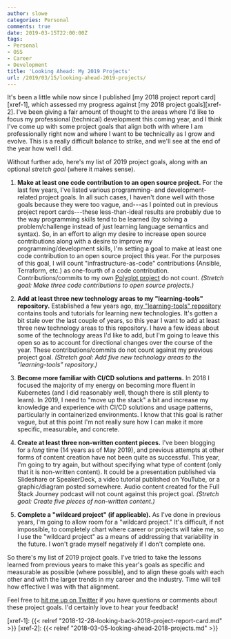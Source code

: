 ```yaml
---
author: slowe
categories: Personal
comments: true
date: 2019-03-15T22:00:00Z
tags:
- Personal
- OSS
- Career
- Development
title: 'Looking Ahead: My 2019 Projects'
url: /2019/03/15/looking-ahead-2019-projects/
---
```


It's been a little while now since I published [my 2018 project report card][xref-1], which assessed my progress against [my 2018 project goals][xref-2]. I've been giving a fair amount of thought to the areas where I'd like to focus my professional (technical) development this coming year, and I think I've come up with some project goals that align both with where I am professionally right now and where I want to be technically as I grow and evolve. This is a really difficult balance to strike, and we'll see at the end of the year how well I did.<!--more-->

Without further ado, here's my list of 2019 project goals, along with an optional _stretch goal_ (where it makes sense).

1. **Make at least one code contribution to an open source project.** For the last few years, I've listed various programming- and development-related project goals. In all such cases, I haven't done well with those goals because they were too vague, and---as I pointed out in previous project report cards---these less-than-ideal results are probably due to the way programming skills tend to be learned (by solving a problem/challenge instead of just learning language semantics and syntax). So, in an effort to align my desire to increase open source contributions along with a desire to improve my programming/development skills, I'm setting a goal to make at least one code contribution to an open source project this year. For the purposes of this goal, I will count "infrastructure-as-code" contributions (Ansible, Terraform, etc.) as one-fourth of a code contribution. Contributions/commits to my own [Polyglot project][link-2] do not count. _(Stretch goal: Make three code contributions to open source projects.)_

2. **Add at least three new technology areas to my "learning-tools" repository.** Established a few years ago, [my "learning-tools" repository][link-1] contains tools and tutorials for learning new technologies. It's gotten a bit stale over the last couple of years, so this year I want to add at least three new technology areas to this repository. I have a few ideas about some of the technology areas I'd like to add, but I'm going to leave this open so as to account for directional changes over the course of the year. These contributions/commits do not count against my previous project goal. _(Stretch goal: Add five new technology areas to the "learning-tools" repository.)_

3. **Become more familiar with CI/CD solutions and patterns.** In 2018 I focused the majority of my energy on becoming more fluent in Kubernetes (and I did reasonably well, though there is still plenty to learn). In 2019, I need to "move up the stack" a bit and increase my knowledge and experience with CI/CD solutions and usage patterns, particularly in containerized environments. I know that this goal is rather vague, but at this point I'm not really sure how I can make it more specific, measurable, and concrete.

4. **Create at least three non-written content pieces.** I've been blogging for a _long_ time (14 years as of May 2019), and previous attempts at other forms of content creation have not been quite as successful. This year, I'm going to try again, but without specifying what type of content (only that it is non-written content). It could be a presentation published via Slideshare or SpeakerDeck, a video tutorial published on YouTube, or a graphic/diagram posted somewhere. Audio content created for the Full Stack Journey podcast will not count against this project goal. _(Stretch goal: Create five pieces of non-written content.)_

5. **Complete a "wildcard project" (if applicable).** As I've done in previous years, I'm going to allow room for a "wildcard project." It's difficult, if not impossible, to completely chart where career or projects will take me, so I use the "wildcard project" as a means of addressing that variability in the future. I won't grade myself negatively if I don't complete one.

So there's my list of 2019 project goals. I've tried to take the lessons learned from previous years to make this year's goals as specific and measurable as possible (where possible), and to align these goals with each other and with the larger trends in my career and the industry. Time will tell how effective I was with that alignment.

Feel free to [hit me up on Twitter][link-99] if you have questions or comments about these project goals. I'd certainly love to hear your feedback!

[link-1]: https://github.com/scottslowe/learning-tools/
[link-2]: https://github.com/scottslowe/polyglot
[link-99]: https://twitter.com/scott_lowe
[xref-1]: {{< relref "2018-12-28-looking-back-2018-project-report-card.md" >}}
[xref-2]: {{< relref "2018-03-05-looking-ahead-2018-projects.md" >}}
